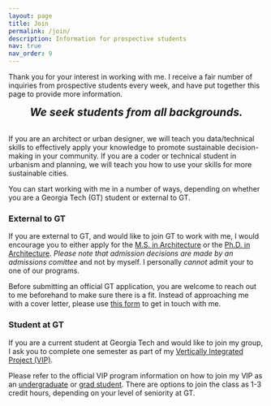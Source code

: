 ```yaml
---
layout: page
title: Join
permalink: /join/
description: Information for prospective students
nav: true
nav_order: 9
---
```


Thank you for your interest in working with me. I receive a fair number of inquiries from prospective students every week, and have put together this page to provide more information.

<div style="text-align: center; font-size: 16pt; font-weight: bold; font-style: italic;">
  We seek students from all backgrounds.
</div>
<br>

If you are an architect or urban designer, we will teach you data/technical skills to effectively apply your knowledge to promote sustainable decision-making in your community. If you are a coder or technical student in urbanism and planning, we will teach you how to use your skills for more sustainable cities.

You can start working with me in a number of ways, depending on whether you are a Georgia Tech (GT) student or external to GT.

### External to GT

If you are external to GT, and would like to join GT to work with me, I would encourage you to either apply for the [M.S. in Architecture](https://arch.gatech.edu/master-science-architecture) or the [Ph.D. in Architecture](https://arch.gatech.edu/phd-architecture). _Please note that admission decisions are made by an admissions comittee_ and not by myself. I personally _cannot_ admit your to one of our programs.

Before submitting an official GT application, you are welcome to reach out to me beforehand to make sure there is a fit. Instead of approaching me with a cover letter, please use [this form](https://forms.gle/YGa9cNqTumaREhF16) to get in touch with me.

### Student at GT

If you are a current student at Georgia Tech and would like to join my group, I ask you to complete one semester as part of my [Vertically Integrated Project (VIP)](/teaching/gt-vip-vyh/).

Please refer to the official VIP program information on how to join my VIP as an [undergraduate](https://vip.gatech.edu/apply-undergraduate-students) or [grad student](https://vip.gatech.edu/graduate-students). There are options to join the class as 1-3 credit hours, depending on your level of seniority at GT.
